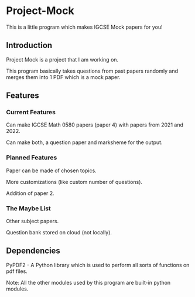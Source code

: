 # Project-Mock
This is a little program which makes IGCSE Mock papers for you!

## Introduction
Project Mock is a project that I am working on.

This program basically takes questions from past papers randomly and merges them into 1 PDF which is a mock paper.

## Features
### Current Features
Can make IGCSE Math 0580 papers (paper 4) with papers from 2021 and 2022.

Can make both, a question paper and marksheme for the output.

### Planned Features
Paper can be made of chosen topics.

More customizations (like custom number of questions).

Addition of paper 2.

### The Maybe List
Other subject papers.

Question bank stored on cloud (not locally).

## Dependencies
PyPDF2 - A Python library which is used to perform all sorts of functions on pdf files.

Note: All the other modules used by this program are built-in python modules.

